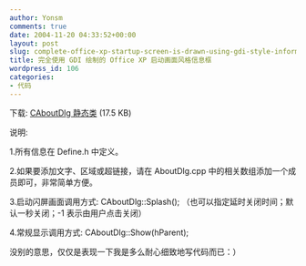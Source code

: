 ```yaml
---
author: Yonsm
comments: true
date: 2004-11-20 04:33:52+00:00
layout: post
slug: complete-office-xp-startup-screen-is-drawn-using-gdi-style-information-box
title: 完全使用 GDI 绘制的 Office XP 启动画面风格信息框
wordpress_id: 106
categories:
- 代码
---
```


下载: [CAboutDlg 静态类](/asserts/1100867377.rar) (17.5 KB)

  


说明:

  


1.所有信息在 Define.h 中定义。

  


2.如果要添加文字、区域或超链接，请在 AboutDlg.cpp 中的相关数组添加一个成员即可，非常简单方便。

  


3.启动闪屏画面调用方式: CAboutDlg::Splash(); （也可以指定延时关闭时间；默认一秒关闭；-1 表示由用户点击关闭）

  


4.常规显示调用方式: CAboutDlg::Show(hParent); 

没别的意思，仅仅是表现一下我是多么耐心细致地写代码而已：）
